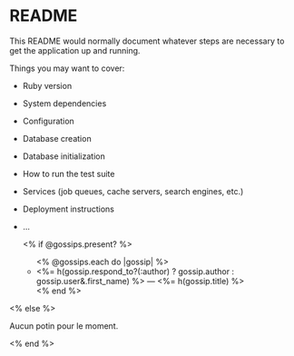 # README

This README would normally document whatever steps are necessary to get the
application up and running.

Things you may want to cover:

* Ruby version

* System dependencies

* Configuration

* Database creation

* Database initialization

* How to run the test suite

* Services (job queues, cache servers, search engines, etc.)

* Deployment instructions

* ...


  <% if @gossips.present? %>
  <ul>
    <% @gossips.each do |gossip| %>
      <li>
        <%= h(gossip.respond_to?(:author) ? gossip.author : gossip.user&.first_name) %> — 
        <%= h(gossip.title) %>
      </li>
    <% end %>
  </ul>
<% else %>
  <p>Aucun potin pour le moment.</p>
<% end %>